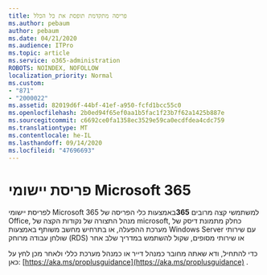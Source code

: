 ```yaml
---
title: פריסה מתקדמת תופסת את כל הכלל
ms.author: pebaum
author: pebaum
ms.date: 04/21/2020
ms.audience: ITPro
ms.topic: article
ms.service: o365-administration
ROBOTS: NOINDEX, NOFOLLOW
localization_priority: Normal
ms.custom:
- "871"
- "2000022"
ms.assetid: 82019d6f-44bf-41ef-a950-fcfd1bcc55c0
ms.openlocfilehash: 2b0ed94f65ef0aa1b5fac1f23b7f62a1425b887e
ms.sourcegitcommit: c6692ce0fa1358ec3529e59ca0ecdfdea4cdc759
ms.translationtype: MT
ms.contentlocale: he-IL
ms.lasthandoff: 09/14/2020
ms.locfileid: "47696693"
---
```

# <a name="deploy-microsoft-365-apps"></a>פריסת יישומי Microsoft 365

לפריסת יישומי Microsoft 365 למשתמשי קצה מרובים **365**באמצעות כלי הפריסה של Office, מנהל התצורה של נקודות הקצה של microsoft, כחלק מתמונת דיסק של מערכת ההפעלה, או בתרחיש מחשב משותף באמצעות Windows Server עם שירותי שולחן עבודה מרוחק (RDS) או שירותי מסופים, שקול להשתמש במדריך שלב אחר
  
כדי להתחיל, ודא שאתה מחובר כמנהל דייר או כמנהל מערכת כללי ולאחר מכן לחץ על כאן: [https://aka.ms/proplusguidance](https://aka.ms/proplusguidance) .
  